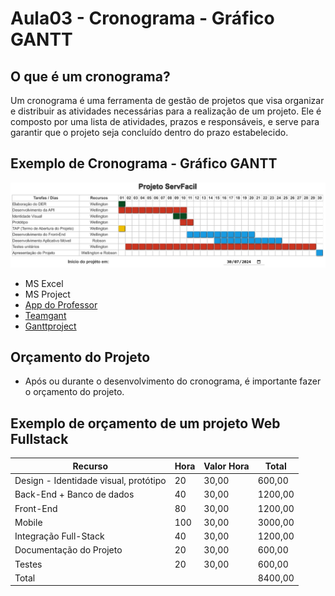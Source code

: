 # Aula03 - Cronograma - Gráfico GANTT

## O que é um cronograma?
Um cronograma é uma ferramenta de gestão de projetos que visa organizar e distribuir as atividades necessárias para a realização de um projeto. Ele é composto por uma lista de atividades, prazos e responsáveis, e serve para garantir que o projeto seja concluído dentro do prazo estabelecido.

## Exemplo de Cronograma - Gráfico GANTT
![Cronograma](./cronograma.png)
- MS Excel
- MS Project
- [App do Professor](https://wellifabio.github.io/gantt/)
- [Teamgant](https://www.teamgantt.com/)
- [Ganttproject](https://www.ganttproject.biz/)

## Orçamento do Projeto
- Após ou durante o desenvolvimento do cronograma, é importante fazer o orçamento do projeto.

## Exemplo de orçamento de um projeto Web Fullstack

|Recurso|Hora|Valor Hora|Total|
|-|-|-|-|
|Design - Identidade visual, protótipo|20|30,00|600,00|
|Back-End + Banco de dados|40|30,00|1200,00|
|Front-End|80|30,00|1200,00|
|Mobile|100|30,00|3000,00|
|Integração Full-Stack|40|30,00|1200,00|
|Documentação do Projeto|20|30,00|600,00|
|Testes|20|30,00|600,00|
|Total|||8400,00|
